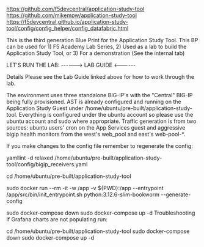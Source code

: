 https://github.com/f5devcentral/application-study-tool
https://github.com/mikempw/application-study-tool
https://f5devcentral.github.io/application-study-tool/config/config_helper/config_datafabric.html

This is the third generation Blue Print for the Application Study Tool. This BP can be used for 1) F5 Academy Lab Series, 2) Used as a lab to build the Application Study Tool, or 3) For a demonstration (See the internal tab)

LET'S RUN THE LAB: ------> LAB GUIDE <------

Details
Please see the Lab Guide linked above for how to work through the lab.

The environment uses three standalone BIG-IP's with the "Central" BIG-IP being fully provisioned. AST is already configured and running on the Application Study Guest under /home/ubuntu/pre-built/application-study-tool. Everything is configured under the ubuntu account so please use the ubuntu account and sudo where appropriate. Traffic generation is from two sources: ubuntu users' cron on the App Services guest and aggressive bigip health monitors from the west's web_pool and east's web-pool-*.

If you make changes to the config file remember to regenerate the config:


yamllint -d relaxed /home/ubuntu/pre-built/application-study-tool/config/bigip_receivers.yaml

cd /home/ubuntu/pre-built/application-study-tool

sudo docker run --rm -it -w /app -v ${PWD}:/app --entrypoint /app/src/bin/init_entrypoint.sh python:3.12.6-slim-bookworm --generate-config

sudo docker-compose down
sudo docker-compose up -d
Troubleshooting
If Grafana charts are not populating run:

cd /home/ubuntu/pre-built/application-study-tool
sudo docker-compose down
sudo docker-compose up -d
